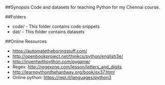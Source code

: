 ##Synopsis
Code and datasets for teaching Python for my Chennai course.

##Folders
- code/ - This folder contains code snippets
- dat/ - This folder contains datasets

##Online Resources
- https://automatetheboringstuff.com/
- http://openbookproject.net/thinkcs/python/english3e/
- http://inventwithpython.com/pygame/
- Regex: http://regexone.com/lesson/letters_and_digits
- http://learnpythonthehardway.org/book/ex37.html
- Online python: https://repl.it/languages/python3
